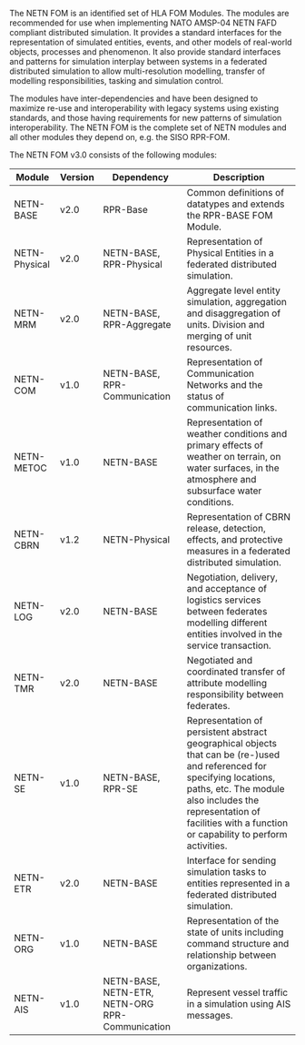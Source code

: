 
The NETN FOM is an identified set of HLA FOM Modules. The modules are recommended for use when implementing NATO AMSP-04 NETN FAFD compliant distributed simulation. It provides a standard interfaces for the representation of simulated entities, events, and other models of real-world objects, processes and phenomenon. It also provide standard interfaces and patterns for simulation interplay between systems in a federated distributed simulation to allow multi-resolution modelling, transfer of modelling responsibilities, tasking and simulation control. 

The modules have inter-dependencies and have been designed to maximize re-use and interoperability with legacy systems using existing standards, and those having requirements for new patterns of simulation interoperability. The NETN FOM is the complete set of NETN modules and all other modules they depend on, e.g. the SISO RPR-FOM.

The NETN FOM v3.0 consists of the following modules:

|Module|Version|Dependency|Description|
|---|---|---|---|
|NETN-BASE| v2.0 |RPR-Base | Common definitions of datatypes and extends the RPR-BASE FOM Module.|
|NETN-Physical| v2.0 |NETN-BASE, RPR-Physical|Representation of Physical Entities in a federated distributed simulation. |
|NETN-MRM| v2.0 |NETN-BASE, RPR-Aggregate | Aggregate level entity simulation, aggregation and disaggregation of units. Division and merging of unit resources. |
|NETN-COM| v1.0 |NETN-BASE, RPR-Communication| Representation of Communication Networks and the status of communication links.|
|NETN-METOC| v1.0 |NETN-BASE| Representation of weather conditions and primary effects of weather on terrain, on water surfaces, in the atmosphere and subsurface water conditions. |
|NETN-CBRN| v1.2 |NETN-Physical| Representation of CBRN release, detection, effects, and protective measures in a federated distributed simulation.|
|NETN-LOG| v2.0 |NETN-BASE| Negotiation, delivery, and acceptance of logistics services between federates modelling different entities involved in the service transaction. |
|NETN-TMR| v2.0 |NETN-BASE| Negotiated and coordinated transfer of attribute modelling responsibility between federates. |
|NETN-SE| v1.0 |NETN-BASE, RPR-SE| Representation of persistent abstract geographical objects that can be (re-)used and referenced for specifying locations, paths, etc. The module also includes the representation of facilities with a function or capability to perform activities. |
|NETN-ETR|v2.0 |NETN-BASE | Interface for sending simulation tasks to entities represented in a federated distributed simulation.|
|NETN-ORG|v1.0 |NETN-BASE | Representation of the state of units including command structure and relationship between organizations. |
|NETN-AIS|v1.0 |NETN-BASE, NETN-ETR, NETN-ORG RPR-Communication| Represent vessel traffic in a simulation using AIS messages.




